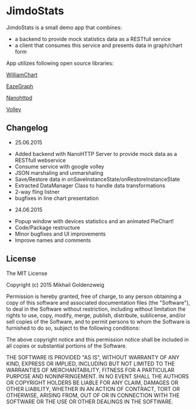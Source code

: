 # JimdoStats

JimdoStats is a small demo app that combines:
* a backend to provide mock statistics data as a RESTfull service
* a client that consumes this service and presents data in graph/chart form

App utilizes following open source libraries: 

[WilliamChart](https://github.com/diogobernardino/WilliamChart)

[EazeGraph](https://github.com/blackfizz/EazeGraph)

[Nanohttpd](http://nanohttpd.org/)

[Volley](https://developer.android.com/training/volley/index.html)

Changelog
---------

- 25.06.2015
 * Added backend with NanoHTTP Server to provide mock data as a RESTfull webservice
 * Consume service with google volley
 * JSON marshaling and unmarshaling
 * Save/Restore data in onSaveInstanceState/onRestoreInstanceState
 * Extracted DataManager Class to handle data transformations
 * 2-way fling listner
 * bugfixes in line chart presentation
- 24.06.2015
 * Popup window with devices statistics and an animated PieChart!
 * Code/Package restructure
 * Minor bugfixes and UI improvements
 * Improve names and comments

License
-------

The MIT License

Copyright (c) 2015 Mikhail Goldenzweig

Permission is hereby granted, free of charge, to any person obtaining a copy
of this software and associated documentation files (the "Software"), to deal
in the Software without restriction, including without limitation the rights
to use, copy, modify, merge, publish, distribute, sublicense, and/or sell
copies of the Software, and to permit persons to whom the Software is
furnished to do so, subject to the following conditions:

The above copyright notice and this permission notice shall be included in
all copies or substantial portions of the Software.

THE SOFTWARE IS PROVIDED "AS IS", WITHOUT WARRANTY OF ANY KIND, EXPRESS OR
IMPLIED, INCLUDING BUT NOT LIMITED TO THE WARRANTIES OF MERCHANTABILITY,
FITNESS FOR A PARTICULAR PURPOSE AND NONINFRINGEMENT. IN NO EVENT SHALL THE
AUTHORS OR COPYRIGHT HOLDERS BE LIABLE FOR ANY CLAIM, DAMAGES OR OTHER
LIABILITY, WHETHER IN AN ACTION OF CONTRACT, TORT OR OTHERWISE, ARISING FROM,
OUT OF OR IN CONNECTION WITH THE SOFTWARE OR THE USE OR OTHER DEALINGS IN
THE SOFTWARE.
